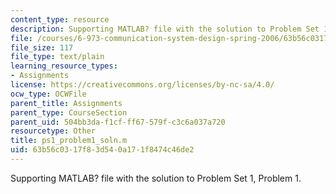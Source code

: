 ```yaml
---
content_type: resource
description: Supporting MATLAB? file with the solution to Problem Set 1, Problem 1.
file: /courses/6-973-communication-system-design-spring-2006/63b56c0317f83d540a171f8474c46de2_ps1_problem1_soln.m
file_size: 117
file_type: text/plain
learning_resource_types:
- Assignments
license: https://creativecommons.org/licenses/by-nc-sa/4.0/
ocw_type: OCWFile
parent_title: Assignments
parent_type: CourseSection
parent_uid: 504bb3da-f1cf-ff67-579f-c3c6a037a720
resourcetype: Other
title: ps1_problem1_soln.m
uid: 63b56c03-17f8-3d54-0a17-1f8474c46de2
---
```

Supporting MATLAB? file with the solution to Problem Set 1, Problem 1.